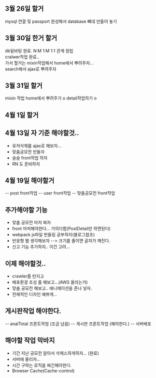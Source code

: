 ## 3월 26일 할거
mysql 연결 및 passport 완성해서 database 뼈대 만들어 놓기

## 3월 30일 한거 할거
db밑바탕 완료. N:M 1:M 1:1 관계 정립  
cralwer작업 완료..  
가서 할거는 mixin작업해서 home에서 뿌려주자...  
search해서 ajax로 뿌려주자

## 3월 31일 할거
mixin 작업 home에서 뿌려주기  o
detail작업하기              o

## 4월 1일 할거  
## 4월 13일 자 기준 해야할것..
- 유저삭제를 ajax로 해보자...
- 맞춤공모전 만들자
- 슬슬 front작업 하자
- RN 도 준비하자

## 4월 19일 해야할거
-- post front작업
-- user front작업
-- 맞춤공모전 front작업

## 추가해야할 기능
- 맞춤 공모전 마저 짜자
- front 마저해야한다... 거의다함(PostDetail만 하면된다)
- webpack js파일 번들링 공부하자(블로그참조)
- 반응형 웹 생각해보자 --> 크기를 줄이면 글자가 깨진다.
- 신고 기능 추가하자.. 이건 고려...

## 이제 해야할것..
- crawler좀 만지고
- 배포환경 조성 좀 해보고...(AWS 올리는거)
- 맞춤 공모전 해보고.. 애니메이션을 존나 넣자.
- 전체적인 디자인 예쁘게...

## 게시판작업 해야한다.
-- analTotal 프론트작엄 (조금 남음)
-- 게시판 프론트작업 (해야한다.)
-- 서버배포

## 해야할 작업 막바지
- 기간 지난 공모전 알아서 삭제스하게하자... (완료)
- 서버에 올리자...
- 시간 구하는 로직을 짜긴해야한다.
- Browser Cache(Cache-control)
